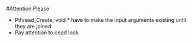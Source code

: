 #Attention Please
- Pthread_Create, void * have to make the input arguments existing until they are joined
- Pay attention to dead lock
